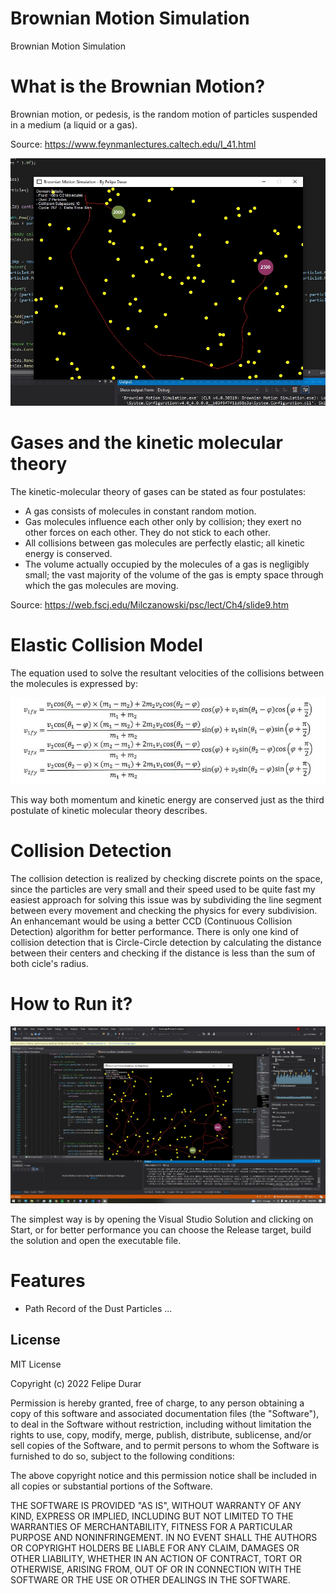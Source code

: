 # Brownian Motion Simulation
Brownian Motion Simulation

# What is the Brownian Motion?
Brownian motion, or pedesis, is the random motion of particles suspended in a medium (a liquid or a gas).

Source: https://www.feynmanlectures.caltech.edu/I_41.html

![alt text](screenshots/Screenshot_1.jpg)

# Gases and the kinetic molecular theory
The kinetic-molecular theory of gases can be stated as four postulates:
- A gas consists of molecules in constant random motion.
- Gas molecules influence each other only by collision; they exert no other forces on each other.   They do not stick to each other.
- All collisions between gas molecules are perfectly elastic; all kinetic energy is conserved.
- The volume actually occupied by the molecules of a gas is negligibly small; the vast majority of the volume of the gas is empty space through which the gas molecules are moving.

Source: https://web.fscj.edu/Milczanowski/psc/lect/Ch4/slide9.htm

# Elastic Collision Model
The equation used to solve the resultant velocities of the collisions between the molecules is expressed by:

![alt text](screenshots/Screenshot_5.jpg)

This way both momentum and kinetic energy are conserved just as the third postulate of kinetic molecular theory describes.

# Collision Detection
The collision detection is realized by checking discrete points on the space, since the particles are very small and their speed used to be quite fast my easiest approach for solving this issue was by subdividing the line segment between every movement and checking the physics for every subdivision.
An enhancemant would be using a better CCD (Continuous Collision Detection) algorithm for better performance.
There is only one kind of collision detection that is Circle-Circle detection by calculating the distance between their centers and checking if the distance is less than the sum of both cicle's radius.

# How to Run it?
![alt text](screenshots/Screenshot_3.jpg)

The simplest way is by opening the Visual Studio Solution and clicking on Start, or for better performance you can choose the Release target, build the solution and open the executable file.

# Features
- Path Record of the Dust Particles
...

## License

MIT License

Copyright (c) 2022 Felipe Durar

Permission is hereby granted, free of charge, to any person obtaining a copy
of this software and associated documentation files (the "Software"), to deal
in the Software without restriction, including without limitation the rights
to use, copy, modify, merge, publish, distribute, sublicense, and/or sell
copies of the Software, and to permit persons to whom the Software is
furnished to do so, subject to the following conditions:

The above copyright notice and this permission notice shall be included in all
copies or substantial portions of the Software.

THE SOFTWARE IS PROVIDED "AS IS", WITHOUT WARRANTY OF ANY KIND, EXPRESS OR
IMPLIED, INCLUDING BUT NOT LIMITED TO THE WARRANTIES OF MERCHANTABILITY,
FITNESS FOR A PARTICULAR PURPOSE AND NONINFRINGEMENT. IN NO EVENT SHALL THE
AUTHORS OR COPYRIGHT HOLDERS BE LIABLE FOR ANY CLAIM, DAMAGES OR OTHER
LIABILITY, WHETHER IN AN ACTION OF CONTRACT, TORT OR OTHERWISE, ARISING FROM,
OUT OF OR IN CONNECTION WITH THE SOFTWARE OR THE USE OR OTHER DEALINGS IN THE
SOFTWARE.
